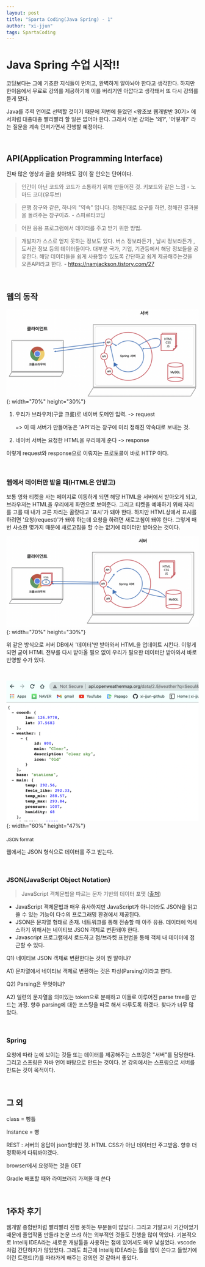 ```yaml
---
layout: post
title: "Sparta Coding(Java Spring) - 1"
author: "xi-jjun"
tags: SpartaCoding
---
```


# Java Spring 수업 시작!!

코딩보다는 그에 기초한 지식들이 먼저고, 완벽하게 알아놔야 한다고 생각한다. 하지만 한이음에서 무료로 강의를 제공하기에 이를 버리기엔 아깝다고 생각돼서 또 다시 강의를 듣게 됐다.

Java를 주력 언어로 선택할 것이기 때문에 저번에 들었던 <왕초보 웹개발반 30기> 에서처럼 대충대충 빨리빨리 할 일은 없어야 한다. 그래서 이번 강의는 '왜?', '어떻게?' 라는 질문을 계속 던져가면서 진행할 예정이다.

<br>

## API(Application Programming Interface)

진짜 많은 영상과 글을 찾아봐도 감이 잘 안오는 단어이다. 

>인간이 아닌 코드와 코드가 소통하기 위해 만들어진 것. 키보드와 같은 느낌 - 노마드 코더(유투브)

> 은행 창구와 같은, 하나의 "약속" 입니다. 정해진대로 요구를 하면, 정해진 결과물을 돌려주는 창구이죠. - 스파르타코딩

> 어떤 응용 프로그램에서 데이터를 주고 받기 위한 방법.

> 개발자가 스스로 얻지 못하는 정보도 있다. 버스 정보라든가 , 날씨 정보라든가 , 도서관 정보 등의 데이터들이다. 대부분 국가, 기업, 기관등에서 해당 정보들을 공유한다. 해당 데이터들을 쉽게 사용할수 있도록 간단하고 쉽게 제공해주는것을 오픈API라고 한다.  - https://namjackson.tistory.com/27

<br>

## 웹의 동작

![spartaSpring1_1](https://github.com/xi-jjun/xi-jjun.github.io/blob/master/_posts/spartaCoding/img/spartaSpring1_1.png?raw=True){: width="70%" height="30%"}

1. 우리가 브라우저(구글 크롬)로 네이버 도메인 입력. -> request

   => 이 때 서버가 만들어놓은 'API'라는 창구에 미리 정해진 약속대로 보내는 것.

2. 네이버 서버는 요청한 HTML을 우리에게 준다 -> response

이렇게 request와 response으로 이뤄지는 프로토콜이 바로 HTTP 이다.

<br>

### 웹에서 데이터만 받을 때(HTML은 안받고)

보통 영화 티켓을 사는 페이지로 이동하게 되면 해당 HTML을 서버에서 받아오게 되고, 브라우저는 HTML을 우리에게 화면으로 보여준다. 그리고 티켓을 예매하기 위해 자리를 고를 때 내가 고른 자리는 골랐다고 '표시'가 돼야 한다. 하지만 HTML상에서 표시를 하려면 '요청(request)'가 돼야 하는데 요청을 하려면 새로고침이 돼야 한다. 그렇게 매번 사소한 몇가지 때문에 새로고침을 할 수는 없기에 데이터만 받아오는 것이다.

![spartaSpring1_2](https://github.com/xi-jjun/xi-jjun.github.io/blob/master/_posts/spartaCoding/img/spartaSpring1_2.png?raw=True){: width="70%" height="30%"}

위 같은 방식으로 서버 DB에서 '데이터'만 받아와서 HTML을 업데이트 시킨다. 이렇게 되면 굳이 HTML 전부를 다시 받아올 필요 없이 우리가 필요한 데이터만 받아와서 바로 반영할 수가 있다.

<br>

![spartaSpring1_3](https://github.com/xi-jjun/xi-jjun.github.io/blob/master/_posts/spartaCoding/img/spartaSpring1_3.png?raw=True){: width="60%" height="47%"}

<sub>JSON format</sub>

웹에서는 JSON 형식으로 데이터를 주고 받는다.

<br>

### JSON(JavaScript Object Notation)

> JavaScript 객체문법을 따르는 문자 기반의 데이터 포맷 ([출처](https://developer.mozilla.org/ko/docs/Learn/JavaScript/Objects/JSON))

* JavaScript 객체문법과 매우 유사하지만 JavaScript가 아니더라도 JSON을 읽고 쓸 수 있는 기능이 다수의 프로그래밍 환경에서 제공된다.
* JSON은 문자열 형태로 존재. 네트워크를 통해 전송할 때 아주 유용. 데이터에 억세스하기 위해서는 네이티브 JSON 객체로 변환돼야 한다.
* Javascript 프로그램에서 로드하고 점/브라켓 표현법을 통해 객체 내 데이터에 접근할 수 있다.

Q1) 네이티브 JSON 객체로 변환한다는 것이 뭔 말이냐?

A1) 문자열에서 네이티브 객체로 변환하는 것은 파싱(Parsing)이라고 한다.

Q2) Parsing은 무엇이냐?

A2) 일련의 문자열을 의미있는 token으로 분해하고 이들로 이루어진 parse tree를 만드는 과정. 향후 parsing에 대한 포스팅을 따로 해서 다루도록 하겠다. 찾다가 너무 많았다.

<br>

### Spring

요청에 따라 눈에 보이는 것들 또는 데이터를 제공해주는 스프링은 "서버"를 담당한다. 그리고 스프링은 자바 언어 바탕으로 만드는 것이다. 본 강의에서는 스프링으로 서버를 만드는 것이 목적이다.

<br>

## 그 외

class = 빵틀

Instance = 빵

REST : 서버의 응답이 json형태인 것. HTML CSS가 아닌 데이터만 주고받음. 향후 더 정확하게 다뤄봐야겠다.

browser에서 요청하는 것을 GET

Gradle 배포할 때와 라이브러리 가져올 때 쓴다

<br>

## 1주차 후기

웹개발 종합반처럼 빨리빨리 진행 못하는 부분들이 많았다. 그리고 기말고사 기간이었기 때문에 졸업작품 만들랴 논문 쓰랴 하는 외부적인 것들도 진행을 많이 막았다. 기본적으로 Intellij IDEA라는 새로운 개발툴을 사용하는 점에 있어서도 매우 낯설었다. vscode처럼 간단하지가 않았었다. 그래도 최근에 Intellij IDEA라는 툴을 많이 쓴다고 들었기에 이런 트랜드(?)를 따라가게 해주는 강의인 것 같아서 좋았다.

